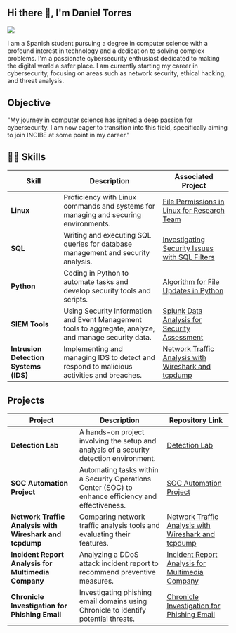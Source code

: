 ## Hi there 👋, I'm Daniel Torres
<a href="https://www.linkedin.com/in/daniel-torres-96a486315/?trk=opento_sprofile_topcard"><img src="https://img.shields.io/badge/-LinkedIn-0072b1?&style=for-the-badge&logo=linkedin&logoColor=white" /></a>

I am a Spanish student pursuing a degree in computer science with a profound interest in technology and a dedication to solving complex problems. I'm a passionate cybersecurity enthusiast dedicated to making the digital world a safer place. I am currently starting my career in cybersecurity, focusing on areas such as network security, ethical hacking, and threat analysis.

## Objective

"My journey in computer science has ignited a deep passion for cybersecurity. I am now eager to transition into this field, specifically aiming to join INCIBE at some point in my career."

## 🕵️‍♂️ Skills

| Skill                                               | Description                                                                                           | Associated Project                                                                 |
|-----------------------------------------------------|-------------------------------------------------------------------------------------------------------|------------------------------------------------------------------------------------|
| **Linux**                                          | Proficiency with Linux commands and systems for managing and securing environments.                  | [File Permissions in Linux for Research Team](https://github.com/Cyb3rTr0n1c/Google-Cybersecurity-Certificate/tree/main/File%20Permissions%20in%20Linux%20for%20Research%20Team) |
| **SQL**                                            | Writing and executing SQL queries for database management and security analysis.                     | [Investigating Security Issues with SQL Filters](https://github.com/Cyb3rTr0n1c/Google-Cybersecurity-Certificate/tree/main/Investigating%20Security%20Issues%20with%20SQL%20Filters) |
| **Python**                                         | Coding in Python to automate tasks and develop security tools and scripts.                           | [Algorithm for File Updates in Python](https://github.com/Cyb3rTr0n1c/Google-Cybersecurity-Certificate/tree/main/Algorithm%20for%20File%20Updates%20in%20Python) |
| **SIEM Tools**                                    | Using Security Information and Event Management tools to aggregate, analyze, and manage security data. | [Splunk Data Analysis for Security Assessment](https://github.com/Cyb3rTr0n1c/Google-Cybersecurity-Certificate/tree/main/Splunk%20Data%20Analysis%20for%20Security%20Assessment) |
| **Intrusion Detection Systems (IDS)**              | Implementing and managing IDS to detect and respond to malicious activities and breaches.            | [Network Traffic Analysis with Wireshark and tcpdump](https://github.com/Cyb3rTr0n1c/Google-Cybersecurity-Certificate/tree/main/Network%20Traffic%20Analysis%20with%20Wireshark%20and%20tcpdump) |

## Projects

| Project                                        | Description                                                                                           | Repository Link                                                                 |
|------------------------------------------------|-------------------------------------------------------------------------------------------------------|---------------------------------------------------------------------------------|
| **Detection Lab**                            | A hands-on project involving the setup and analysis of a security detection environment.              | [Detection Lab](https://github.com/Cyb3rTr0n1c/Google-Cybersecurity-Certificate/tree/main/Detection%20Lab) |
| **SOC Automation Project**                   | Automating tasks within a Security Operations Center (SOC) to enhance efficiency and effectiveness.  | [SOC Automation Project](https://github.com/Cyb3rTr0n1c/Google-Cybersecurity-Certificate/tree/main/SOC%20Automation%20Project) |
| **Network Traffic Analysis with Wireshark and tcpdump** | Comparing network traffic analysis tools and evaluating their features.                              | [Network Traffic Analysis with Wireshark and tcpdump](https://github.com/Cyb3rTr0n1c/Google-Cybersecurity-Certificate/tree/main/Network%20Traffic%20Analysis%20with%20Wireshark%20and%20tcpdump) |
| **Incident Report Analysis for Multimedia Company** | Analyzing a DDoS attack incident report to recommend preventive measures.                            | [Incident Report Analysis for Multimedia Company](https://github.com/Cyb3rTr0n1c/Google-Cybersecurity-Certificate/tree/main/Incident%20Report%20Analysis%20for%20Multimedia%20Company) |
| **Chronicle Investigation for Phishing Email** | Investigating phishing email domains using Chronicle to identify potential threats.                   | [Chronicle Investigation for Phishing Email](https://github.com/Cyb3rTr0n1c/Google-Cybersecurity-Certificate/tree/main/Chronicle%20Investigation%20for%20Phishing%20Email) |
